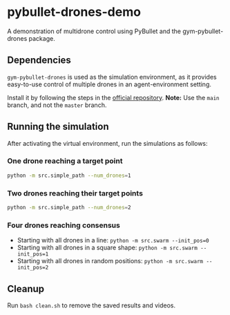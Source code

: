 # pybullet-drones-demo
A demonstration of multidrone control using PyBullet and the gym-pybullet-drones package.

## Dependencies

`gym-pybullet-drones` is used as the simulation environment, as it provides easy-to-use control of
multiple drones in an agent-environment setting.

Install it by following the steps in the [official repository](https://github.com/utiasDSL/gym-pybullet-drones).
**Note:** Use the `main` branch, and not the `master` branch.

## Running the simulation

After activating the virtual environment, run the simulations as follows:

### One drone reaching a target point

```bash
python -m src.simple_path --num_drones=1
```

### Two drones reaching their target points

```bash
python -m src.simple_path --num_drones=2
```

### Four drones reaching consensus

- Starting with all drones in a line: `python -m src.swarm --init_pos=0`
- Starting with all drones in a square shape: `python -m src.swarm --init_pos=1`
- Starting with all drones in random positions: `python -m src.swarm --init_pos=2`


## Cleanup

Run ```bash clean.sh``` to remove the saved results and videos.
